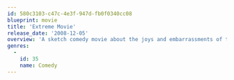 ```yaml
---
id: 580c3103-c47c-4e3f-947d-fb0f0340cc08
blueprint: movie
title: 'Extreme Movie'
release_date: '2008-12-05'
overview: 'A sketch comedy movie about the joys and embarrassments of teen sex. But mostly the embarrassments.'
genres:
  -
    id: 35
    name: Comedy
---
```


